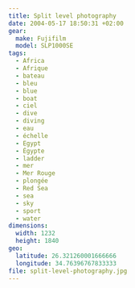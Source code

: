 ```yaml
---
title: Split level photography
date: 2004-05-17 18:50:31 +02:00
gear:
  make: Fujifilm
  model: SLP1000SE
tags:
  - Africa
  - Afrique
  - bateau
  - bleu
  - blue
  - boat
  - ciel
  - dive
  - diving
  - eau
  - échelle
  - Egypt
  - Égypte
  - ladder
  - mer
  - Mer Rouge
  - plongée
  - Red Sea
  - sea
  - sky
  - sport
  - water
dimensions:
  width: 1232
  height: 1840
geo:
  latitude: 26.321260001666666
  longitude: 34.76396767833333
file: split-level-photography.jpg
---
```



